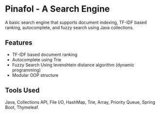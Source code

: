 # Pinafol - A Search Engine

A basic search engine that supports document indexing, TF-IDF based ranking, autocomplete, and fuzzy search using Java collections.

## Features
- TF-IDF based document ranking
- Autocomplete using Trie
- Fuzzy Search Using levenshtein distance algorithm (dynamic programming)
- Modular OOP structure

## Tools Used
Java, Collections API, File I/O, HashMap, Trie, Array, Priority Queue, Spring Boot, Thymeleaf.
